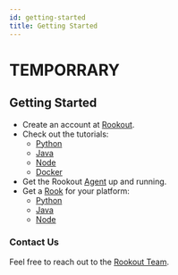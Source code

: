 ```yaml
---
id: getting-started
title: Getting Started
---
```


# TEMPORRARY
## Getting Started

- Create an account at [Rookout](https://app.rookout.com).
- Check out the tutorials:
    - [Python](/tutorials/python)
    - [Java](/tutorials/java)
    - [Node](/tutorials/node)
    - [Docker](/tutorials/docker)
- Get the Rookout [Agent](/agent) up and running.
- Get a [Rook](/rooks) for your platform:
    - [Python](/rooks/python)
    - [Java](/rooks/java)
    - [Node](/rooks/node)

### Contact Us
Feel free to reach out to the [Rookout Team](emailto:docs@rookout.com).
